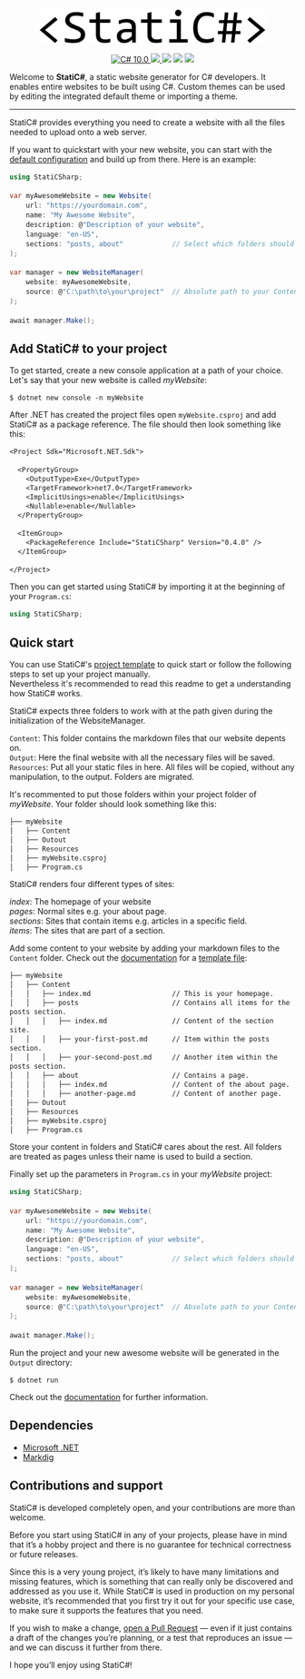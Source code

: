 <p align="center">
    <img src=".GitHub/Images/Logo.svg" width="400" max-width="90%" alt="StatiC#" />
</p>

<p align="center">
    <a href="https://docs.microsoft.com/en-us/dotnet/csharp/">
        <img src="https://img.shields.io/badge/C%23-11.0-blue?style=flat" alt="C# 10.0" />
    </a>
    <a href="https://dotnet.microsoft.com">
        <img src="https://img.shields.io/badge/.NET-7.0-blueviolet?style=flat" />
    </a>
    <img src="https://img.shields.io/badge/Platforms-Win+Mac+Linux-green?style=flat" />
    <img src="https://img.shields.io/badge/Version-0.4.0-green?style=flat" />
    <a href="https://www.nuget.org/packages/StatiCSharp">
        <img src="https://img.shields.io/nuget/v/StatiCSharp?color=orange" />
    </a>
</p>

Welcome to **StatiC#**, a static website generator for C# developers. It enables entire websites to be built using C#. Custom themes can be used by editing the integrated default theme or importing a theme.

---

StatiC# provides everything you need to create a website with all the files needed to upload onto a web server.  

If you want to quickstart with your new website, you can start with the [default configuration](Documentation/ProjectTemplate) and build up from there. Here is an example:

```C#
using StatiCSharp;

var myAwesomeWebsite = new Website(
    url: "https://yourdomain.com",
    name: "My Awesome Website",
    description: @"Description of your website",
    language: "en-US",
    sections: "posts, about"            // Select which folders should be treated as sections.
);

var manager = new WebsiteManager(
    website: myAwesomeWebsite,
    source: @"C:\path\to\your\project"  // Absolute path to your Content, Resources and Output directories.
);

await manager.Make();
```


## Add StatiC# to your project

To get started, create a new console application at a path of your choice. Let's say that your new website is called *myWebsite*:

```
$ dotnet new console -n myWebsite
```
After .NET has created the project files open `myWebsite.csproj` and add StatiC# as a package reference. The file should then look something like this:

```
<Project Sdk="Microsoft.NET.Sdk">

  <PropertyGroup>
    <OutputType>Exe</OutputType>
    <TargetFramework>net7.0</TargetFramework>
    <ImplicitUsings>enable</ImplicitUsings>
    <Nullable>enable</Nullable>
  </PropertyGroup>

  <ItemGroup>
    <PackageReference Include="StatiCSharp" Version="0.4.0" />
  </ItemGroup>

</Project>
```

Then you can get started using StatiC# by importing it at the beginning of your `Program.cs`:

```C#
using StatiCSharp;
```

## Quick start

You can use StatiC#'s [project template](Documentation/ProjectTemplate) to quick start or follow the following steps to set up your project manually.  
Nevertheless it's recommended to read this readme to get a understanding how StatiC# works.  

StatiC# expects three folders to work with at the path given during the initialization of the WebsiteManager.  
  
`Content`: This folder contains the markdown files that our website depents on.  
`Output`: Here the final website with all the necessary files will be saved.  
`Resources`: Put all your static files in here. All files will be copied, without any manipulation, to the output. Folders are migrated.  

It's recommented to put those folders within your project folder of *myWebsite*. Your folder should look something like this:

```
├── myWebsite
│   ├── Content
│   ├── Outout
│   ├── Resources
│   ├── myWebsite.csproj
│   ├── Program.cs
```
StatiC# renders four different types of sites:  

*index*: The homepage of your website  
*pages*: Normal sites e.g. your about page.  
*sections*: Sites that contain items e.g. articles in a specific field.  
*items*: The sites that are part of a section.  
  
Add some content to your website by adding your markdown files to the `Content` folder. Check out the [documentation](Documentation/) for a [template file](Documentation/HowTo/content-template.md):

```
├── myWebsite
│   ├── Content
│   │   ├── index.md                    // This is your homepage.
│   │   ├── posts                       // Contains all items for the posts section.
│   │   │   ├── index.md                // Content of the section site.
│   │   │   ├── your-first-post.md      // Item within the posts section.
│   │   │   ├── your-second-post.md     // Another item within the posts section.
│   │   ├── about                       // Contains a page.
│   │   │   ├── index.md                // Content of the about page.
│   │   │   ├── another-page.md         // Content of another page.
│   ├── Outout
│   ├── Resources
│   ├── myWebsite.csproj
│   ├── Program.cs
```

Store your content in folders and StatiC# cares about the rest. All folders are treated as pages unless their name is used to build a section.  

Finally set up the parameters in `Program.cs` in your *myWebsite* project:

```C#
using StatiCSharp;

var myAwesomeWebsite = new Website(
    url: "https://yourdomain.com",
    name: "My Awesome Website",
    description: @"Description of your website",
    language: "en-US",
    sections: "posts, about"            // Select which folders should be treated as sections.
);

var manager = new WebsiteManager(
    website: myAwesomeWebsite,
    source: @"C:\path\to\your\project"  // Absolute path to your Content, Resources and Output directories.
);

await manager.Make();
```

Run the project and your new awesome website will be generated in the `Output` directory:
```
$ dotnet run
```

Check out the [documentation](Documentation/) for further information.

## Dependencies

- [Microsoft .NET](https://dotnet.microsoft.com/)
- [Markdig](https://github.com/xoofx/markdig)



## Contributions and support

StatiC# is developed completely open, and your contributions are more than welcome.

Before you start using StatiC# in any of your projects, please have in mind that it’s a hobby project and there is no guarantee for technical correctness or future releases.  

Since this is a very young project, it’s likely to have many limitations and missing features, which is something that can really only be discovered and addressed as you use it. While StatiC# is used in production on my personal website, it’s recommended that you first try it out for your specific use case, to make sure it supports the features that you need.  

If you wish to make a change, [open a Pull Request](https://github.com/RolandBraunDev/StatiCSharp/pull/new) — even if it just contains a draft of the changes you’re planning, or a test that reproduces an issue — and we can discuss it further from there.

I hope you’ll enjoy using StatiC#!

